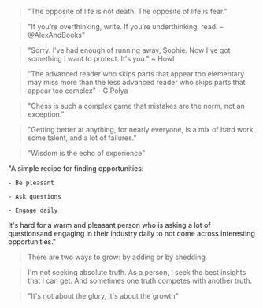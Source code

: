 > "The opposite of life is not death.
> The opposite of life is fear."


> "If you’re overthinking, write. If you’re underthinking, read. – @AlexAndBooks"

> "Sorry. I've had enough of running away, Sophie. Now I've got something I want to protect. It's you." ~ Howl

> "The advanced reader who skips parts that appear too elementary may miss more than the less advanced reader who skips parts that appear too complex" - G.Polya

> "Chess is such a complex game that mistakes are the norm, not an exception."

> "Getting better at anything, for nearly everyone, is a mix of hard work, some talent, and a lot of failures."

> "Wisdom is the echo of experience"

"A simple recipe for finding opportunities:

    - Be pleasant
    
    - Ask questions
    
    - Engage daily
    
It's hard for a warm and pleasant person who is asking a lot of questionsand engaging in their industry daily to not come across interesting opportunities."

> There are two ways to grow: by adding or by shedding.

> I'm not seeking absolute truth. As a person, I seek the best insights that I can get. And sometimes one truth competes with another truth.

> "It's not about the glory, it's about the growth"
